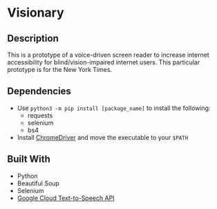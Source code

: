# Visionary


## Description

This is a prototype of a voice-driven screen reader to increase internet accessibility for blind/vision-impaired internet users. This particular prototype is for the New York Times.

## Dependencies
- Use `python3 -m pip install [package_name]` to install the following:
    - requests
    - selenium
    - bs4
- Install [ChromeDriver](https://chromedriver.chromium.org/downloads) and move the executable to your `$PATH`


## Built With
* Python
* Beautiful Soup
* Selenium
* [Google Cloud Text-to-Speech API](https://developers.google.com/maps/documentation)
